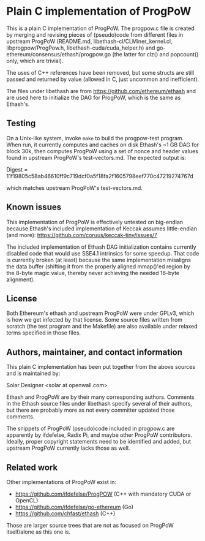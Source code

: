 # Plain C implementation of ProgPoW

This is a plain C implementation of ProgPoW.  The progpow.c file is created by
merging and revising pieces of (pseudo)code from different files in upstream
ProgPoW (README.md, libethash-cl/CLMiner_kernel.cl, libprogpow/ProgPow.h,
libethash-cuda/cuda_helper.h) and go-ethereum/consensus/ethash/progpow.go
(the latter for clz() and popcount() only, which are trivial).

The uses of C++ references have been removed, but some structs are still
passed and returned by value (allowed in C, just uncommon and inefficient).

The files under libethash are from https://github.com/ethereum/ethash and are
used here to initialize the DAG for ProgPoW, which is the same as Ethash's.

## Testing

On a Unix-like system, invoke `make` to build the progpow-test program.  When
run, it currently computes and caches on disk Ethash's ~1 GB DAG for block 30k,
then computes ProgPoW using a set of nonce and header values found in upstream
ProgPoW's test-vectors.md.  The expected output is:

Digest = 11f19805c58ab46610ff9c719dcf0a5f18fa2f1605798eef770c47219274767d

which matches upstream ProgPoW's test-vectors.md.

## Known issues

This implementation of ProgPoW is effectively untested on big-endian because
Ethash's included implementation of Keccak assumes little-endian (and more):
https://github.com/coruus/keccak-tiny/issues/7

The included implementation of Ethash DAG initialization contains currently
disabled code that would use SSE4.1 intrinsics for some speedup.  That code
is currently broken (at least) because the same implementation misaligns the
data buffer (shifting it from the properly aligned mmap()'ed region by the
8-byte magic value, thereby never achieving the needed 16-byte alignment).

## License

Both Ethereum's ethash and upstream ProgPoW were under GPLv3, which is how we
get infected by that license.  Some source files written from scratch (the
test program and the Makefile) are also available under relaxed terms specified
in those files.

## Authors, maintainer, and contact information

This plain C implementation has been put together from the above sources and is
maintained by:

Solar Designer \<solar at openwall.com\>

Ethash and ProgPoW are by their many corresponding authors.  Comments in the
Ethash source files under libethash specify several of their authors, but there
are probably more as not every committer updated those comments.

The snippets of ProgPoW (pseudo)code included in progpow.c are apparently by
ifdefelse, Radix Pi, and maybe other ProgPoW contributors.  Ideally, proper
copyright statements need to be identified and added, but upstream ProgPoW
currently lacks those as well.

## Related work

Other implementations of ProgPoW exist in:

- https://github.com/ifdefelse/ProgPOW (C++ with mandatory CUDA or OpenCL)
- https://github.com/ifdefelse/go-ethereum (Go)
- https://github.com/chfast/ethash (C++)

Those are larger source trees that are not as focused on ProgPoW itself/alone
as this one is.

